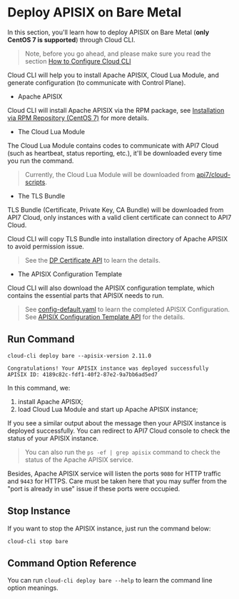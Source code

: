 Deploy APISIX on Bare Metal
=======================

In this section, you'll learn how to deploy APISIX on Bare Metal (**only CentOS 7
is supported**) through Cloud CLI.

> Note, before you go ahead, and please make sure you read the section
> [How to Configure Cloud CLI](./configuring-cloud-cli.md)

Cloud CLI will help you to install Apache APISIX, Cloud Lua Module, and generate
configuration (to communicate with Control Plane).

* Apache APISIX

Cloud CLI will install Apache APISIX via the RPM package, see
[Installation via RPM Repository (CentOS 7)](https://apisix.apache.org/docs/apisix/how-to-build#installation-via-rpm-repository-centos-7)
for more details.

* The Cloud Lua Module

The Cloud Lua Module contains codes to communicate with API7 Cloud (such as
heartbeat, status reporting, etc.), it'll be downloaded every time you run the command.

> Currently, the Cloud Lua Module will be downloaded from [api7/cloud-scripts](https://github.com/api7/cloud-scripts).

* The TLS Bundle

TLS Bundle (Certificate, Private Key, CA Bundle) will be downloaded from API7
Cloud, only instances with a valid client certificate can connect to API7 Cloud.

Cloud CLI will copy TLS Bundle into installation directory of Apache APISIX to
avoid permission issue.

> See the
> [DP Certificate API](https://docs.az-staging.api7.cloud/swagger/#/controlplanes_operation/getCertificates)
> to learn the details.

* The APISIX Configuration Template

Cloud CLI will also download the APISIX configuration template, which contains
the essential parts that APISIX needs to run.

> See
> [config-default.yaml](https://github.com/apache/apisix/blob/master/conf/config-default.yaml)
> to learn the completed APISIX Configuration.
> See [APISIX Configuration Template API](https://docs.az-staging.api7.cloud/swagger/#/controlplanes_operation/getControlPlaneStartupConfig)
> for the details.

Run Command
-----------

```shell
cloud-cli deploy bare --apisix-version 2.11.0

Congratulations! Your APISIX instance was deployed successfully
APISIX ID: 4189c82c-fdf1-40f2-87e2-9a7bb6ad5ed7
```

In this command, we:

1. install Apache APISIX;
2. load Cloud Lua Module and start up Apache APISIX instance;

If you see a similar output about the message
then your APISIX instance is deployed successfully. You can
redirect to API7 Cloud console to check the status of your APISIX instance.

> You can also run the `ps -ef | grep apisix` command to check the status of the
> Apache APISIX service.

Besides, Apache APISIX service will listen the ports `9080` for HTTP traffic and
`9443` for HTTPS. Care must be taken here that you may suffer from the "port is
already in use" issue if these ports were occupied.

Stop Instance
-------------

If you want to stop the APISIX instance, just run the command below:

```shell
cloud-cli stop bare
```

Command Option Reference
------------------------

You can run `cloud-cli deploy bare --help` to learn the command line option meanings.
